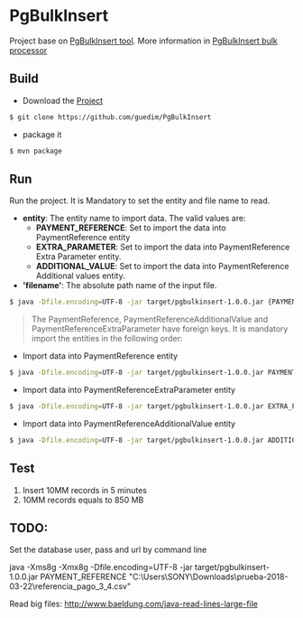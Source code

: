 # PgBulkInsert

Project base on [PgBulkInsert tool](https://github.com/bytefish/PgBulkInsert).
More information in [PgBulkInsert bulk processor](https://bytefish.de/blog/pgbulkinsert_bulkprocessor/)

## Build
- Download the [Project](https://github.com/guedim/PgBulkInsert) 
```sh
$ git clone https://github.com/guedim/PgBulkInsert
```
- package it
```sh
$ mvn package
```

## Run

Run the project. It is Mandatory to set the entity and file name to read.

- **entity**: The entity name to import data. The valid values are:
	- **PAYMENT_REFERENCE**: Set to import the data into PaymentReference entity
	- **EXTRA_PARAMETER**: Set to import the data into PaymentReference Extra Parameter entity.
	- **ADDITIONAL_VALUE**: Set to import the data into PaymentReference Additional values entity.
- **'filename'**: The absolute path name of the input file.

```sh
$ java -Dfile.encoding=UTF-8 -jar target/pgbulkinsert-1.0.0.jar {PAYMENT_REFERENCE | EXTRA_PARAMETER | ADDITIONAL_VALUE}  {'filename'}");
```

>
> The PaymentReference, PaymentReferenceAdditionalValue and PaymentReferenceExtraParameter have foreign keys.
> It is mandatory import the entities in the following order:
>
- Import data into PaymentReference entity
```sh
$ java -Dfile.encoding=UTF-8 -jar target/pgbulkinsert-1.0.0.jar PAYMENT_REFERENCE "/location/to/files/payment_reference.txt"
```
- Import data into PaymentReferenceExtraParameter entity
```sh
$ java -Dfile.encoding=UTF-8 -jar target/pgbulkinsert-1.0.0.jar EXTRA_PARAMETER "/location/to/files/payment_reference_extra_parameters.txt"
```

- Import data into PaymentReferenceAdditionalValue entity
```sh
$ java -Dfile.encoding=UTF-8 -jar target/pgbulkinsert-1.0.0.jar ADDITIONAL_VALUE "/location/to/files/payment_reference_additional_values.txt"
```

##  Test

1. Insert 10MM records in  5 minutes
2. 10MM records equals  to 850 MB


## TODO:

Set the database user, pass and url by command line

java -Xms8g -Xmx8g -Dfile.encoding=UTF-8 -jar target/pgbulkinsert-1.0.0.jar PAYMENT_REFERENCE "C:\Users\SONY\Downloads\prueba-2018-03-22\referencia_pago_3_4.csv"

Read big files:
http://www.baeldung.com/java-read-lines-large-file

